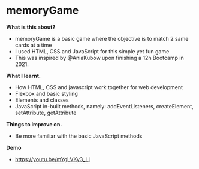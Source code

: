 # memoryGame

**What is this about?**
- memoryGame is a basic game where the objective is to match 2 same cards at a time
- I used HTML, CSS and JavaScript for this simple yet fun game
- This was inspired by @AniaKubow upon finishing a 12h Bootcamp in 2021.


**What I learnt.**
- How HTML, CSS and javascript work together for web development
- Flexbox and basic styling
- Elements and classes 
- JavaScript in-built methods, namely: addEventListeners, createElement, setAttribute, getAttribute

**Things to improve on.**
- Be more familiar with the basic JavaScript methods

**Demo**
- https://youtu.be/mYgLVKy3_LI 





